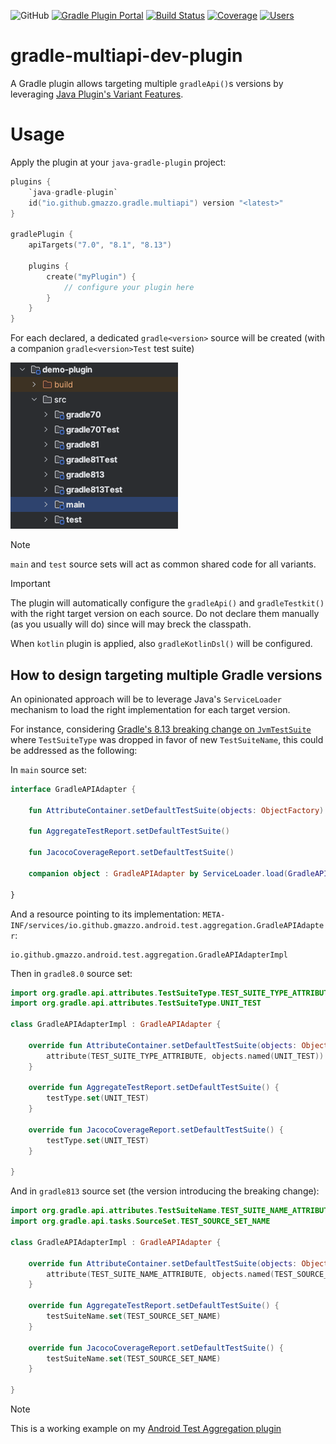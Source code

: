 ![GitHub](https://img.shields.io/github/license/gmazzo/gradle-multiapi-dev-plugin)
[![Gradle Plugin Portal](https://img.shields.io/gradle-plugin-portal/v/io.github.gmazzo.gradle.multiapi)](https://plugins.gradle.org/plugin/io.github.gmazzo.gradle.multiapi)
[![Build Status](https://github.com/gmazzo/gradle-multiapi-dev-plugin/actions/workflows/build.yaml/badge.svg)](https://github.com/gmazzo/gradle-multiapi-dev-plugin/actions/workflows/build.yaml)
[![Coverage](https://codecov.io/gh/gmazzo/gradle-multiapi-dev-plugin/branch/main/graph/badge.svg?token=D5cDiPWvcS)](https://codecov.io/gh/gmazzo/gradle-multiapi-dev-plugin)
[![Users](https://img.shields.io/badge/users_by-Sourcegraph-purple)](https://sourcegraph.com/search?q=content:io.github.gmazzo.gradle.multiapi+-repo:github.com/gmazzo/gradle-multiapi-dev-plugin)

# gradle-multiapi-dev-plugin
A Gradle plugin allows targeting multiple `gradleApi()`s versions by leveraging [Java Plugin's Variant Features](https://docs.gradle.org/current/userguide/feature_variants.html).
 
# Usage
Apply the plugin at your `java-gradle-plugin` project:
```kotlin
plugins {
    `java-gradle-plugin`
    id("io.github.gmazzo.gradle.multiapi") version "<latest>" 
}

gradlePlugin {
    apiTargets("7.0", "8.1", "8.13")

    plugins {
        create("myPlugin") {
            // configure your plugin here
        }
    }
}
```
For each declared, a dedicated `gradle<version>` source will be created (with a companion `gradle<version>Test` test suite)

![Project Structure](README-structure.png)

> [!NOTE]
> `main` and `test` source sets will act as common shared code for all variants.

> [!IMPORTANT]
> The plugin will automatically configure the `gradleApi()` and `gradleTestkit()` with the right target version on each source.
> Do not declare them manually (as you usually will do) since will may breck the classpath.
> 
> When `kotlin` plugin is applied, also `gradleKotlinDsl()` will be configured.

## How to design targeting multiple Gradle versions
An opinionated approach will be to leverage Java's `ServiceLoader` mechanism to load the right implementation for each target version.

For instance, considering [Gradle's 8.13 breaking change on `JvmTestSuite`](https://github.com/gradle/gradle/pull/31706)
where `TestSuiteType` was dropped in favor of new `TestSuiteName`, this could be addressed as the following:

In `main` source set:
```kotlin
interface GradleAPIAdapter {

    fun AttributeContainer.setDefaultTestSuite(objects: ObjectFactory)

    fun AggregateTestReport.setDefaultTestSuite()

    fun JacocoCoverageReport.setDefaultTestSuite()

    companion object : GradleAPIAdapter by ServiceLoader.load(GradleAPIAdapter::class.java).single()

}
```
And a resource pointing to its implementation:
`META-INF/services/io.github.gmazzo.android.test.aggregation.GradleAPIAdapter`:
```
io.github.gmazzo.android.test.aggregation.GradleAPIAdapterImpl
```

Then in `gradle8.0` source set:
```kotlin
import org.gradle.api.attributes.TestSuiteType.TEST_SUITE_TYPE_ATTRIBUTE
import org.gradle.api.attributes.TestSuiteType.UNIT_TEST

class GradleAPIAdapterImpl : GradleAPIAdapter {

    override fun AttributeContainer.setDefaultTestSuite(objects: ObjectFactory) {
        attribute(TEST_SUITE_TYPE_ATTRIBUTE, objects.named(UNIT_TEST))
    }

    override fun AggregateTestReport.setDefaultTestSuite() {
        testType.set(UNIT_TEST)
    }

    override fun JacocoCoverageReport.setDefaultTestSuite() {
        testType.set(UNIT_TEST)
    }

}
```

And in `gradle813` source set (the version introducing the breaking change):
```kotlin
import org.gradle.api.attributes.TestSuiteName.TEST_SUITE_NAME_ATTRIBUTE
import org.gradle.api.tasks.SourceSet.TEST_SOURCE_SET_NAME

class GradleAPIAdapterImpl : GradleAPIAdapter {

    override fun AttributeContainer.setDefaultTestSuite(objects: ObjectFactory) {
        attribute(TEST_SUITE_NAME_ATTRIBUTE, objects.named(TEST_SOURCE_SET_NAME))
    }

    override fun AggregateTestReport.setDefaultTestSuite() {
        testSuiteName.set(TEST_SOURCE_SET_NAME)
    }

    override fun JacocoCoverageReport.setDefaultTestSuite() {
        testSuiteName.set(TEST_SOURCE_SET_NAME)
    }

}
```

> [!NOTE]
> This is a working example on my [Android Test Aggregation plugin](https://github.com/gmazzo/gradle-android-test-aggregation-plugin/blob/main/plugin/src/main/kotlin/io/github/gmazzo/android/test/aggregation/GradleAPIAdapter.kt)